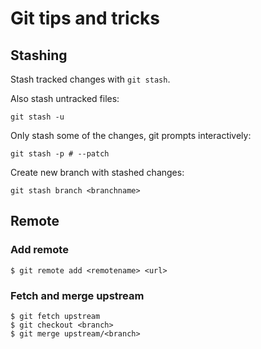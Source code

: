 # Git tips and tricks

## Stashing

Stash tracked changes with `git stash`.

Also stash untracked files:
``` shell
git stash -u
```

Only stash some of the changes, git prompts interactively:

``` shell
git stash -p # --patch
```

Create new branch with stashed changes:

``` shell
git stash branch <branchname>
```

## Remote

### Add remote

```shell
$ git remote add <remotename> <url>
```

### Fetch and merge upstream

```shell
$ git fetch upstream
$ git checkout <branch>
$ git merge upstream/<branch> 
```